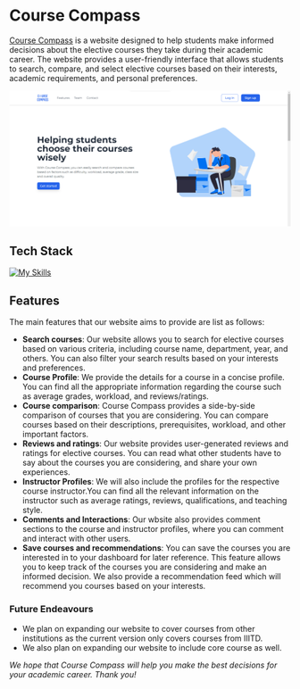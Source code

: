 # Course Compass
[Course Compass](https://course-compass.vercel.app/) is a website designed to help students make informed decisions about the elective courses they take during their academic career. The website provides a user-friendly interface that allows students to search, compare, and select elective courses based on their interests, academic requirements, and personal preferences.

<img src="public\images\homepage.png" />

## Tech Stack
[![My Skills](https://skillicons.dev/icons?i=html,css,js,tailwind,react,vite,vercel)](https://skillicons.dev)

## Features

The main features that our website aims to provide are list as follows:

- **Search courses**: Our website allows you to search for elective courses based on various criteria, including course name, department, year, and others. You can also filter your search results based on your interests and preferences.
- **Course Profile**: We provide the details for a course in a concise profile. You can find all the appropriate information regarding the course such as average grades, workload, and reviews/ratings.
- **Course comparison**: Course Compass provides a side-by-side comparison of courses that you are considering. You can compare courses based on their descriptions, prerequisites, workload, and other important factors.
- **Reviews and ratings**: Our website provides user-generated reviews and ratings for elective courses. You can read what other students have to say about the courses you are considering, and share your own experiences.
- **Instructor Profiles**: We will also include the profiles for the respective course instructor.You can find all the relevant information on the instructor such as average ratings, reviews, qualifications, and teaching style.
- **Comments and Interactions**: Our wbsite also provides comment sections to the course and instructor profiles, where you can comment and interact with other users.
- **Save courses and recommendations**: You can save the courses you are interested in to your dashboard for later reference. This feature allows you to keep track of the courses you are considering and make an informed decision. We also provide a recommendation feed which will recommend you courses based on your interests.

### Future Endeavours
- We plan on expanding our website to cover courses from other institutions as the current version only covers courses from IIITD.
- We also plan on expanding our website to include core course as well.

*We hope that Course Compass will help you make the best decisions for your academic career. Thank you!*
